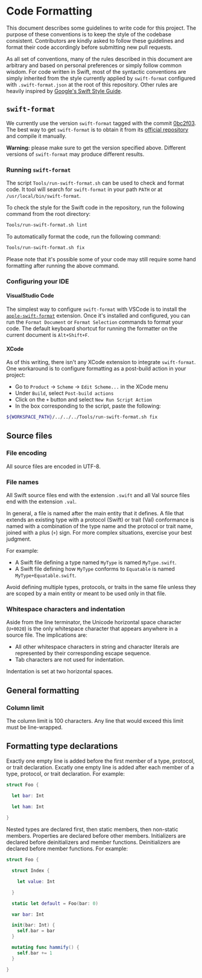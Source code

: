 # Code Formatting

This document describes some guidelines to write code for this project.
The purpose of these conventions is to keep the style of the codebase consistent.
Contributors are kindly asked to follow these guidelines and format their code accordingly before submitting new pull requests.

As all set of conventions, many of the rules described in this document are arbitrary and based on personal preferences or simply follow common wisdom.
For code written in Swift, most of the syntactic conventions are simply inherited from the style currently applied by `swift-format` configured with `.swift-format.json` at the root of this repository.
Other rules are heavily inspired by [Google's Swift Style Guide](https://google.github.io/swift/).

## `swift-format`

We currently use the version `swift-format` tagged with the commit [0bc2f03](https://github.com/apple/swift-format/commit/0bc2f0381c72d66a949254af22208a81377cf717).
The best way to get `swift-format` is to obtain it from its [official repository](https://github.com/apple/swift-format) and compile it manually.

**Warning:** please make sure to get the version specified above.
Different versions of `swift-format` may produce different results.

### Running `swift-format`

The script `Tools/run-swift-format.sh` can be used to check and format code.
It tool will search for `swift-format` in your path `PATH` or at `/usr/local/bin/swift-format`.

To check the style for the Swift code in the repository, run the following command from the root directory:

```bash
Tools/run-swift-format.sh lint
```

To automatically format the code, run the following command:

```bash
Tools/run-swift-format.sh fix
```

Please note that it's possible some of your code may still require some hand formatting after running the above command.

### Configuring your IDE

#### VisualStudio Code

The simplest way to configure `swift-format` with VSCode is to install the [`apple-swift-format`](https://marketplace.visualstudio.com/items?itemName=vknabel.vscode-apple-swift-format) extension.
Once it's installed and configured, you can run the `Format Document` or `Format Selection` commands to format your code.
The default keyboard shortcut for running the formatter on the current document is `Alt+Shift+F`.

#### XCode

As of this writing, there isn't any XCode extension to integrate `swift-format`.
One workaround is to configure formatting as a post-build action in your project:
- Go to `Product` → `Scheme` → `Edit Scheme...` in the XCode menu
- Under `Build`, select `Post-build actions`
- Click on the `+` button and select `New Run Script Action`
- In the box corresponding to the script, paste the following:

```bash
${WORKSPACE_PATH}/../../../Tools/run-swift-format.sh fix
```

## Source files

### File encoding

All source files are encoded in UTF-8.

### File names

All Swift source files end with the extension `.swift` and all Val source files end with the extension `.val`.

In general, a file is named after the main entity that it defines.
A file that extends an existing type with a protocol (Swift) or trait (Val) conformance is named with a combination of the type name and the protocol or trait name, joined with a plus (`+`) sign.
For more complex situations, exercise your best judgment.

For example:
- A Swift file defining a type named `MyType` is named `MyType.swift`.
- A Swift file defining how `MyType` conforms to `Equatable` is named `MyType+Equatable.swift`.

Avoid defining multiple types, protocols, or traits in the same file unless they are scoped by a main entity or meant to be used only in that file.

### Whitespace characters and indentation

Aside from the line terminator, the Unicode horizontal space character (`U+0020`) is the only whitespace character that appears anywhere in a source file.
The implications are:

- All other whitespace characters in string and character literals are represented by their corresponding escape sequence.
- Tab characters are not used for indentation.

Indentation is set at two horizontal spaces.

## General formatting

### Column limit

The column limit is 100 characters.
Any line that would exceed this limit must be line-wrapped.

## Formatting type declarations

Exactly one empty line is added before the first member of a type, protocol, or trait declaration.
Excatly one empty line is added after each member of a type, protocol, or trait declaration.
For example:

```swift
struct Foo {

  let bar: Int
  
  let ham: Int

}
```

Nested types are declared first, then static members, then non-static members.
Properties are declared before other members.
Initializers are declared before deinitializers and member functions.
Deinitializers are declared before member functions.
For example:

```swift
struct Foo {

  struct Index {

    let value: Int

  }

  static let default = Foo(bar: 0)

  var bar: Int

  init(bar: Int) {
    self.bar = bar
  }

  mutating func hammify() {
    self.bar += 1
  }

}
```